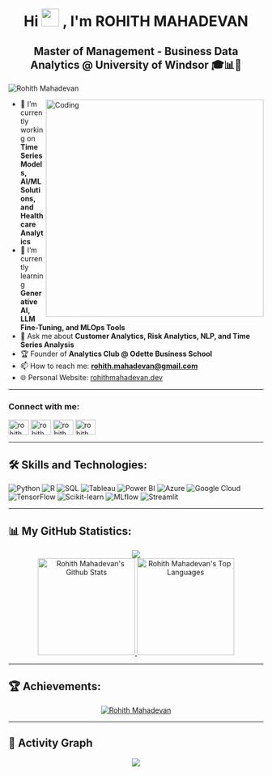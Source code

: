<h1 align="center">Hi <img src="https://media.giphy.com/media/hvRJCLFzcasrR4ia7z/giphy.gif" width="35"> , I'm ROHITH MAHADEVAN</h1>
<h2 align="center">Master of Management - Business Data Analytics @ University of Windsor 🎓📊🍁</h2>

<p align="left"> <img src="https://komarev.com/ghpvc/?username=rohithmahadevan&label=Profile%20views&color=0e75b6&style=flat" alt="Rohith Mahadevan" /> </p>

<img align="right" alt="Coding" width="430" src="https://giphy.com/gifs/dommespace-domme-space-programador-qgQUggAC3Pfv687qPC.gif">

- 🔭 I’m currently working on **Time Series Models, AI/ML Solutions, and Healthcare Analytics**  
- 🌱 I’m currently learning **Generative AI, LLM Fine-Tuning, and MLOps Tools**  
- 💬 Ask me about **Customer Analytics, Risk Analytics, NLP, and Time Series Analysis**  
- 🏆 Founder of **Analytics Club @ Odette Business School**  
- 📫 How to reach me: **rohith.mahadevan@gmail.com**  
- 🌐 Personal Website: [rohithmahadevan.dev](https://rohithmahadevan.dev)  

---

<h3 align="left">Connect with me:</h3>
<p align="left">
<a href="https://linkedin.com/in/rohithmahadevan" target="blank"><img align="center" src="https://raw.githubusercontent.com/rahuldkjain/github-profile-readme-generator/master/src/images/icons/Social/linked-in-alt.svg" alt="rohithmahadevan" height="30" width="40" /></a>
<a href="https://medium.com/@rohithmahadevan" target="blank"><img align="center" src="https://raw.githubusercontent.com/rahuldkjain/github-profile-readme-generator/master/src/images/icons/Social/medium.svg" alt="rohithmahadevan" height="30" width="40" /></a>
<a href="https://kaggle.com/rohithmahadevan" target="blank"><img align="center" src="https://raw.githubusercontent.com/rahuldkjain/github-profile-readme-generator/master/src/images/icons/Social/kaggle.svg" alt="rohithmahadevan" height="30" width="40" /></a>
<a href="https://huggingface.co/rohithmahadevan" target="blank"><img align="center" src="https://huggingface.co/datasets/huggingface/brand-assets/resolve/main/hf-logo.png" alt="rohithmahadevan" height="30" width="40" /></a>
</p>

---

<h2 align="left">🛠️ Skills and Technologies:</h2>
<p align="left">
  <img src="https://img.shields.io/badge/-Python-3776AB?style=flat-square&logo=python&logoColor=white" alt="Python" />
  <img src="https://img.shields.io/badge/-R-276DC3?style=flat-square&logo=r&logoColor=white" alt="R" />
  <img src="https://img.shields.io/badge/-SQL-4479A1?style=flat-square&logo=postgresql&logoColor=white" alt="SQL" />
  <img src="https://img.shields.io/badge/-Tableau-E97627?style=flat-square&logo=tableau&logoColor=white" alt="Tableau" />
  <img src="https://img.shields.io/badge/-PowerBI-F2C811?style=flat-square&logo=powerbi&logoColor=black" alt="Power BI" />
  <img src="https://img.shields.io/badge/-Azure-0078D4?style=flat-square&logo=microsoft-azure&logoColor=white" alt="Azure" />
  <img src="https://img.shields.io/badge/-Google%20Cloud-4285F4?style=flat-square&logo=google-cloud&logoColor=white" alt="Google Cloud" />
  <img src="https://img.shields.io/badge/-TensorFlow-FF6F00?style=flat-square&logo=tensorflow&logoColor=white" alt="TensorFlow" />
  <img src="https://img.shields.io/badge/-ScikitLearn-F7931E?style=flat-square&logo=scikit-learn&logoColor=white" alt="Scikit-learn" />
  <img src="https://img.shields.io/badge/-MLflow-0194E2?style=flat-square&logo=mlflow&logoColor=white" alt="MLflow" />
  <img src="https://img.shields.io/badge/-Streamlit-FF4B4B?style=flat-square&logo=streamlit&logoColor=white" alt="Streamlit" />
</p>

---

<h2 align="left">📊 My GitHub Statistics:</h2>
<div align="center">
  <img src="https://github-readme-streak-stats.herokuapp.com?user=rohithmahadevan&theme=highcontrast"/>
  <br/>
  <a href="https://github.com/anuraghazra/github-readme-stats">
    <img alt="Rohith Mahadevan's Github Stats" src="https://github-readme-stats.vercel.app/api?username=rohithmahadevan&show_icons=true&count_private=true&theme=vision-friendly-dark&border=true" height="192px"/>
  </a>
  <a href="https://github.com/anuraghazra/github-readme-stats">
    <img alt="Rohith Mahadevan's Top Languages" src="https://github-readme-stats.vercel.app/api/top-langs/?username=rohithmahadevan&langs_count=8&layout=compact&theme=vision-friendly-dark&border=true" height="192px"/>
  </a>
</div>

---

<h2 align="left">🏆 Achievements:</h2>
<div align="center">
  <a href="https://github.com/ryo-ma/github-profile-trophy"><img alt="Rohith Mahadevan" src="https://github-profile-trophy.vercel.app/?username=rohithmahadevan&theme=monokai&no-bg=true&margin-w=4&title=Commits,Repositories,Followers,PullRequest" /></a>
</div>

---

## 🐍 Activity Graph

<p align="center">
  <img src="https://github.com/rohithmahadevan/rohithmahadevan/blob/main/assets/github-activity-graph.svg">
</p>
